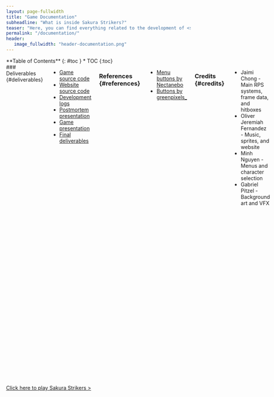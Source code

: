 ```yaml
---
layout: page-fullwidth
title: "Game Documentation"
subheadline: "What is inside Sakura Strikers?"
teaser: "Here, you can find everything related to the development of <strong>Sakura Strikers</strong>!"
permalink: "/documentation/"
header:
   image_fullwidth: "header-documentation.png"
---
```

<div class="row">
<div class="medium-4 medium-push-8 columns" markdown="1">
<div class="panel radius" markdown="1">
**Table of Contents**
{: #toc }
*  TOC
{:toc}
</div>
</div><!-- /.medium-4.columns -->

<div class="medium-8 medium-pull-4 columns" markdown="1">
### Deliverables  {#deliverables}

* [Game source code][1]
* [Website source code][2]
* [Development logs][3]
* [Postmortem presentation][4]
* [Game presentation][5]
* [Final deliverables][6]

### References {#references}

* [Menu buttons by Nectanebo][7]
* [Buttons by greenpixels_][8]
   
### Credits {#credits}
   
* Jaimi Chong - Main RPS systems, frame data, and hitboxes
* Oliver Jeremiah Fernandez - Music, sprites, and website
* Minh Nguyen - Menus and character selection
* Gabriel Pitzel - Background art and VFX

### Future Plans {#future-plans}
* Additional characters
* Additional stages
* Configurable controls
* 1 player mode (vs. Com)
* Victory/Loss animations
* Quality of life additions
   
### Team JOGM's Reflection {#team-reflection}
Overall it was a great experience. We believe everyone did their best given the diversity of the group. Everyone contributed something different to make a whole functioning game. If we were given two more weeks, we would focus our time on debugging the fighting mechanic and adding more depth to the character selection. There are certain conditions that break the fighting using stuns. Also, not utilizing a global manager early on made developing the character selection difficult.
   
</div><!-- /.medium-8.columns -->
</div><!-- /.row -->

<a class="radius button small" href="https://iproxypi.github.io/CSS385_Project/WebGLBuild6/" target="blank_">Click here to play Sakura Strikers ></a>

 [1]: https://github.com/IProxyPI/CSS385_Project 
 [2]: https://github.com/uwbclass/CSS385-SakuraStrikers-Website/
 [3]: https://docs.google.com/spreadsheets/d/1VP6ugkVAaKGMi5sMamsna519TUsfQ1fTo-n3H0tZcdE/edit?usp=sharing
 [4]: https://docs.google.com/presentation/d/1dxOvWi6WGHnsge8p_u_ET9JdzBppJqGUVeTpVXEPLU0/edit?usp=sharing
 [5]: https://docs.google.com/presentation/d/1STsbilEgasAl7OUPak3pFoIfiHQ97fQdZT7bQnDCMxM/edit?usp=sharing
 [6]: https://docs.google.com/document/d/17HzTrFrNzZc4GQX8P38au241rD3D1c9j3MOkJpNyc0o/edit?usp=sharing
 [7]: https://nectanebo.itch.io/menu-buttons
 [8]: https://greenpixels.itch.io/pixel-art-asset-3 
